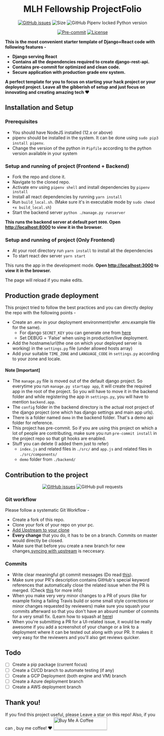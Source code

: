 <div align="center">
<h1>MLH Fellowship ProjectFolio</h1>

[![GitHub issues](https://img.shields.io/github/issues/shubhank-saxena/djangoReact-template?logo=github)](https://github.com/shubhank-saxena/djangoReact-template/issues)
![Size](https://github-size-badge.herokuapp.com/shubhank-saxena/djangoReact-template.svg) ![GitHub Pipenv locked Python version](https://img.shields.io/github/pipenv/locked/python-version/shubhank-saxena/djangoReact-template)

[![Pre-commit](https://img.shields.io/badge/pre--commit-enabled-brightgreen?logo=pre-commit&logoColor=white)](https://github.com/shubhank-saxena/djangoReact-template/blob/master/.pre-commit-config.yaml)
[![License](https://img.shields.io/github/license/shubhank-saxena/djangoReact-template)](https://github.com/shubhank-saxena/djangoReact-template/blob/master/LICENSE)
</div>

<strong>This is the most convenient starter template of Django+React code with following features - 
- Django serving React 
- Contains all the dependencies required to create django-rest-api.
- Contains pre-commit for optimized and clean code.
- Secure application with production grade env system.

A perfect template for you to focus on starting your hack project or your deployed project. Leave all the gibberish of setup and just focus on innovating and creating amazing tech :heart:</strong>



## Installation and Setup

### Prerequisites
- You should have NodeJS installed (12.x or above)
- pipenv should be installed in the system. It can be done using `sudo pip3 install pipenv`.
- Change the version of the python in `Pipfile` according to the python version available in your system


### Setup and running of project (Frontend + Backend)

- Fork the repo and clone it.
- Navigate to the cloned repo.
- Activate env using `pipenv shell` and install dependencies by `pipenv install`
- Install all react dependencies by running `yarn install`
- Run `build_local.sh`. (Make sure it's in executable mode by `sudo chmod +x build_local.sh`)
- Start the backend server
  `python ./manage.py runserver`
  
**This runs the backend server at default port `8000`.
  Open [http://localhost:8000](http://localhost:8000) to view it in the browser.**<br />

### Setup and running of project (Only Frontend)

- At your root directory run `yarn install` to install all the dependencies
- To start react dev server `yarn start`

This runs the app in the development mode.
**Open [http://localhost:3000](http://localhost:3000) to view it in the browser.**

The page will reload if you make edits.

## Production grade deployment
This project tried to follow the best practices and you can directly deploy the repo with the following points -

- Create an .env in your deployment environment(refer .env.example file for the same).
    - For django `SECRET_KEY` you can generate one from [here](https://djecrety.ir/)
    - Set DEBUG = 'False' when using in production/live deployment.
- Add the hostname/url(the one on which your deployed server is working) in the `settings.py` file (under allowed hosts array)
- Add your suitable `TIME_ZONE` and `LANGUAGE_CODE` in `settings.py` according to your zone and locale.

#### Note [Important]

- The `manage.py` file is moved out of the default django project. So everytime you run `manage.py startapp app`, it will create the required app in the root of the project. So you will have to move it in the backend folder and while registering the app in `settings.py`, you will have to mention `backend.app`.
- The `config` folder in the backend directory is the actual root project of the django project (one which has django settings and main app urls).
- There is a folder named `demo` in the backend folder. That's a demo api folder for reference.
- This project has pre-commit. So if you are using this project on which a lot of people are contributing, make sure you run `pre-commit install` in the project repo so that git hooks are enabled.
- Stuff you can delete (I added them just to refer)
    - `index.js` and related files in `./src/` and `app.js` and related files in `./src/components/`
    - `demo` folder from `./backend/` 

## Contribution to the project

<div align="center">

[![GitHub issues](https://img.shields.io/github/issues/shubhank-saxena/djangoReact-template?logo=github)](https://github.com/shubhank-saxena/djangoReact-template/issues) ![GitHub pull requests](https://img.shields.io/github/issues-pr-raw/shubhank-saxena/djangoReact-template?logo=git&logoColor=white)

</div>

### Git workflow

Please follow a systematic Git Workflow -

- Create a fork of this repo.
- Clone your fork of your repo on your pc.
- [Add Upstream to your clone](https://help.github.com/en/github/collaborating-with-issues-and-pull-requests/configuring-a-remote-for-a-fork)
- **Every change** that you do, it has to be on a branch. Commits on master would directly be closed.
- Make sure that before you create a new branch for new changes,[syncing with upstream](https://help.github.com/en/github/collaborating-with-issues-and-pull-requests/syncing-a-fork) is neccesary.

### Commits

- Write clear meaningful git commit messages (Do read [this](http://chris.beams.io/posts/git-commit/)).
- Make sure your PR's description contains GitHub's special keyword references that automatically close the related issue when the PR is merged. (Check [this](https://github.com/blog/1506-closing-issues-via-pull-requests) for more info)
- When you make very very minor changes to a PR of yours (like for example fixing a failing Travis build or some small style corrections or minor changes requested by reviewers) make sure you squash your commits afterward so that you don't have an absurd number of commits for a very small fix. (Learn how to squash at [here](https://davidwalsh.name/squash-commits-git))
- When you're submitting a PR for a UI-related issue, it would be really awesome if you add a screenshot of your change or a link to a deployment where it can be tested out along with your PR. It makes it very easy for the reviewers and you'll also get reviews quicker.

## Todo
- [ ] Create a pip package (current focus)
- [ ] Create a CI/CD branch to automate testing (if any)
- [ ] Create a GCP Deployment (both engine and VM) branch
- [ ] Create a Azure deployment branch
- [ ] Create a AWS deployment branch

## Thank you!
If you find this project useful, please Leave a star on this repo! Also, if you can , buy me coffee! :heart:
<a href="https://www.buymeacoffee.com/shubhanksaxena" target="_blank"><img src="https://www.buymeacoffee.com/assets/img/custom_images/orange_img.png" alt="Buy Me A Coffee" style="height: 41px !important;width: 174px !important;box-shadow: 0px 3px 2px 0px rgba(190, 190, 190, 0.5) !important;-webkit-box-shadow: 0px 3px 2px 0px rgba(190, 190, 190, 0.5) !important;" ></a>

